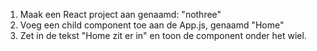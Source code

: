 1. Maak een React project aan genaamd: "nothree"
2. Voeg een child component toe aan de App.js, genaamd "Home"
3. Zet in de tekst "Home zit er in" en toon de component onder het wiel.